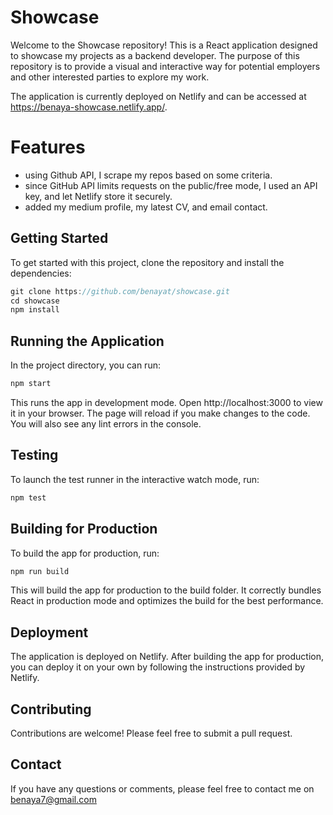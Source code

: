 # Showcase
Welcome to the Showcase repository! This is a React application designed to showcase my projects as a backend developer. The purpose of this repository is to provide a visual and interactive way for potential employers and other interested parties to explore my work.

The application is currently deployed on Netlify and can be accessed at https://benaya-showcase.netlify.app/.

# Features
- using Github API, I scrape my repos based on some criteria.
- since GitHub API limits requests on the public/free mode, I used an API key, and let Netlify store it securely.
- added my medium profile, my latest CV, and email contact.

## Getting Started
To get started with this project, clone the repository and install the dependencies:
```javascript
git clone https://github.com/benayat/showcase.git
cd showcase
npm install
```
## Running the Application
In the project directory, you can run:
```javascript
npm start
```
This runs the app in development mode. Open http://localhost:3000 to view it in your browser. The page will reload if you make changes to the code. You will also see any lint errors in the console.
## Testing
To launch the test runner in the interactive watch mode, run:
```javascript
npm test
```
## Building for Production
To build the app for production, run:
```javascript
npm run build
```
This will build the app for production to the build folder. It correctly bundles React in production mode and optimizes the build for the best performance.
## Deployment
The application is deployed on Netlify. After building the app for production, you can deploy it on your own by following the instructions provided by Netlify.
## Contributing
Contributions are welcome! Please feel free to submit a pull request.
## Contact
If you have any questions or comments, please feel free to contact me on benaya7@gmail.com

